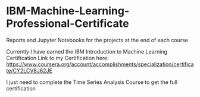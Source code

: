 # IBM-Machine-Learning-Professional-Certificate
Reports and Jupyter Notebooks for the projects at the end of each course

Currently I have earned the IBM Introduction to Machine Learning Certification
Link to my Certification here:
https://www.coursera.org/account/accomplishments/specialization/certificate/CY2LCV8J62JE

I just need to complete the Time Series Analysis Course to get the full certification
